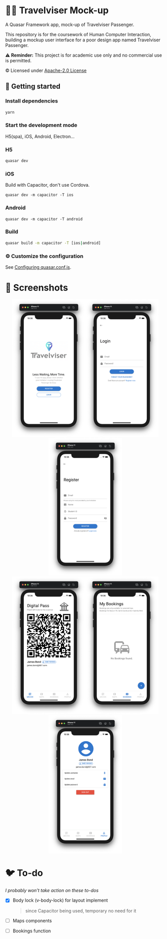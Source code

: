 # :bus::palm_tree: Travelviser Mock-up

A Quasar Framework app, mock-up of Travelviser Passenger.

This repository is for the coursework of Human Computer Interaction, building a mockup user interface for a poor design app named Travelviser Passenger.

:warning: **Reminder:** This project is for academic use only and no commercial use is permitted.

:copyright: Licensed under [Apache-2.0 License](https://github.com/jukrb0x/travelviser-mockup/blob/master/LICENSE)

## :rocket: Getting started

### Install dependencies

```bash
yarn
```

### Start the development mode

H5(spa), iOS, Android, Electron...

### H5

```bash
quasar dev
```

### iOS

Build with Capacitor, don't use Cordova.

```shell
quasar dev -m capacitor -T ios
```

### Android

```shell
quasar dev -m capacitor -T android
```

### Build

```bash
quasar build -m capacitor -T [ios|android]
```

### :gear: Customize the configuration

See [Configuring quasar.conf.js](https://quasar.dev/quasar-cli/quasar-conf-js).

# :iphone: Screenshots

<div align="center">
<img src="public/screenshots/welcome.png" width="230"  /><img src="public/screenshots/login.png" width="230" /><img src="public/screenshots/reg.png" width="230" />
</div>
<div align="center">
<img src="public/screenshots/qr.png" width="230" /><img src="public/screenshots/booking.png" width="230" /><img src="public/screenshots/profile.png" width="230" />
</div>

# :bird: To-do

_I probably won’t take action on these to-dos_

- [x] Body lock (v-body-lock) for layout implement

  > since Capacitor being used, temporary no need for it

- [ ] Maps components
- [ ] Bookings function
